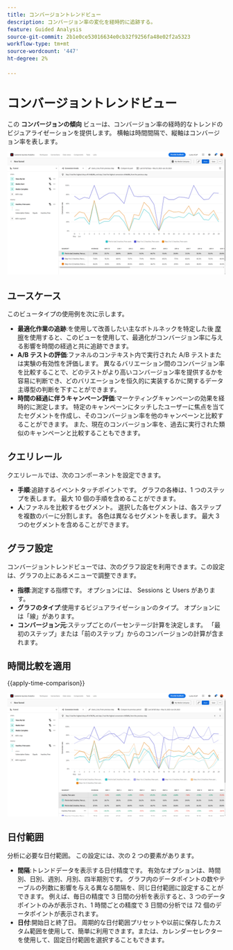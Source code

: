 ```yaml
---
title: コンバージョントレンドビュー
description: コンバージョン率の変化を経時的に追跡する。
feature: Guided Analysis
source-git-commit: 2b1e0ce53016634e0cb32f9256fa48e02f2a5323
workflow-type: tm+mt
source-wordcount: '447'
ht-degree: 2%

---
```


# コンバージョントレンドビュー

この **コンバージョンの傾向** ビューは、コンバージョン率の経時的なトレンドのビジュアライゼーションを提供します。 横軸は時間間隔で、縦軸はコンバージョン率を表します。

![換算傾向](../assets/conversion-trends.png)

## ユースケース

このビュータイプの使用例を次に示します。

* **最適化作業の追跡**:を使用して改善したい主なボトルネックを特定した後 [摩擦](friction.md)を使用すると、このビューを使用して、最適化がコンバージョン率に与える影響を時間の経過と共に追跡できます。
* **A/B テストの評価**:ファネルのコンテキスト内で実行された A/B テストまたは実験の有効性を評価します。 異なるバリエーション間のコンバージョン率を比較することで、どのテストがより高いコンバージョン率を提供するかを容易に判断でき、どのバリエーションを恒久的に実装するかに関するデータ主導型の判断を下すことができます。
* **時間の経過に伴うキャンペーン評価**:マーケティングキャンペーンの効果を経時的に測定します。 特定のキャンペーンにタッチしたユーザーに焦点を当てたセグメントを作成し、そのコンバージョン率を他のキャンペーンと比較することができます。 また、現在のコンバージョン率を、過去に実行された類似のキャンペーンと比較することもできます。

## クエリレール

クエリレールでは、次のコンポーネントを設定できます。

* **手順**:追跡するイベントタッチポイントです。 グラフの各棒は、1 つのステップを表します。 最大 10 個の手順を含めることができます。
* **人**:ファネルを比較するセグメント。 選択した各セグメントは、各ステップを複数のバーに分割します。 各色は異なるセグメントを表します。 最大 3 つのセグメントを含めることができます。

## グラフ設定

コンバージョントレンドビューでは、次のグラフ設定を利用できます。この設定は、グラフの上にあるメニューで調整できます。

* **指標**:測定する指標です。 オプションには、 Sessions と Users があります。
* **グラフのタイプ**:使用するビジュアライゼーションのタイプ。 オプションには「線」があります。
* **コンバージョン元**:ステップごとのパーセンテージ計算を決定します。 「最初のステップ」または「前のステップ」からのコンバージョンの計算が含まれます。

## 時間比較を適用

{{apply-time-comparison}}

![コンバージョントレンドの時間比較](../assets/conversion-trends-compare.png)

## 日付範囲

分析に必要な日付範囲。 この設定には、次の 2 つの要素があります。

* **間隔**:トレンドデータを表示する日付精度です。 有効なオプションは、時間別、日別、週別、月別、四半期別です。 グラフ内のデータポイントの数やテーブルの列数に影響を与える異なる間隔を、同じ日付範囲に設定することができます。 例えば、毎日の精度で 3 日間の分析を表示すると、3 つのデータポイントのみが表示され、1 時間ごとの精度で 3 日間の分析では 72 個のデータポイントが表示されます。
* **日付**:開始日と終了日。 周期的な日付範囲プリセットや以前に保存したカスタム範囲を使用して、簡単に利用できます。または、カレンダーセレクターを使用して、固定日付範囲を選択することもできます。
